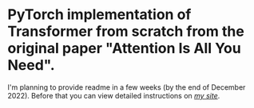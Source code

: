 # PyTorch implementation of Transformer from scratch from the original paper "Attention Is All You Need".
I'm planning to provide readme in a few weeks (by the end of December 2022). Before that you can view detailed instructions on [*my site*](https://alexgrishin.ai/pytorch_implementaion_of_attention_is_all_you_need).

